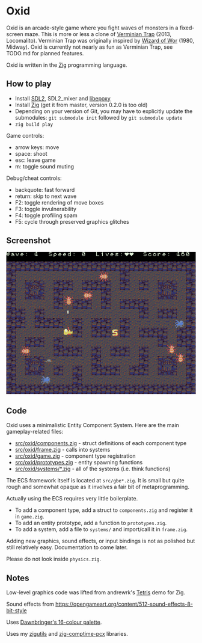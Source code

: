 # Oxid
Oxid is an arcade-style game where you fight waves of monsters in a fixed-screen maze. This is more or less a clone of [Verminian Trap](http://locomalito.com/verminian_trap.php) (2013, Locomalito). Verminian Trap was originally inspired by [Wizard of Wor](https://en.wikipedia.org/wiki/Wizard_of_Wor) (1980, Midway). Oxid is currently not nearly as fun as Verminian Trap, see TODO.md for planned features.

Oxid is written in the [Zig](https://ziglang.org) programming language.

## How to play
* Install [SDL2](https://www.libsdl.org/), SDL2_mixer and [libepoxy](https://github.com/anholt/libepoxy)
* Install [Zig](https://ziglang.org/download/) (get it from master, version 0.2.0 is too old)
* Depending on your version of Git, you may have to explicitly update the submodules: `git submodule init` followed by `git submodule update`
* `zig build play`

Game controls:
* arrow keys: move
* space: shoot
* esc: leave game
* m: toggle sound muting

Debug/cheat controls:
* backquote: fast forward
* return: skip to next wave
* F2: toggle rendering of move boxes
* F3: toggle invulnerability
* F4: toggle profiling spam
* F5: cycle through preserved graphics glitches

## Screenshot
![Screenshot](screenshot.png)

## Code
Oxid uses a minimalistic Entity Component System. Here are the main gameplay-related files:
* [src/oxid/components.zig](src/oxid/components.zig) - struct definitions of each component type
* [src/oxid/frame.zig](src/oxid/frame.zig) - calls into systems
* [src/oxid/game.zig](src/oxid/game.zig) - component type registration
* [src/oxid/prototypes.zig](src/oxid/prototypes.zig) - entity spawning functions
* [src/oxid/systems/*.zig](src/oxid/systems/) - all of the systems (i.e. think functions)

The ECS framework itself is located at `src/gbe*.zig`. It is small but quite rough and somewhat opaque as it involves a fair bit of metaprogramming.

Actually using the ECS requires very little boilerplate.
* To add a component type, add a struct to `components.zig` and register it in `game.zig`.
* To add an entity prototype, add a function to `prototypes.zig`.
* To add a system, add a file to `systems/` and import/call it in `frame.zig`.

Adding new graphics, sound effects, or input bindings is not as polished but still relatively easy. Documentation to come later.

Please do not look inside `physics.zig`.

## Notes
Low-level graphics code was lifted from andrewrk's [Tetris](https://github.com/andrewrk/tetris) demo for Zig.

Sound effects from https://opengameart.org/content/512-sound-effects-8-bit-style

Uses [Dawnbringer's 16-colour palette](http://pixeljoint.com/forum/forum_posts.asp?TID=12795).

Uses my [zigutils](https://gitlab.com/dbandstra/zigutils) and [zig-comptime-pcx](https://gitlab.com/dbandstra/zig-comptime-pcx) libraries.
